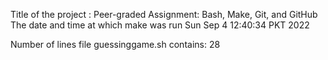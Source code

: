 Title of the project : Peer-graded Assignment: Bash, Make, Git, and GitHub
The date and time at which make was run
Sun Sep  4 12:40:34 PKT 2022

Number of lines file guessinggame.sh contains:
28
